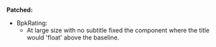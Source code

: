 **Patched:**

- BpkRating:
  - At large size with no subtitle fixed the component where the title would 'float' above the baseline.
